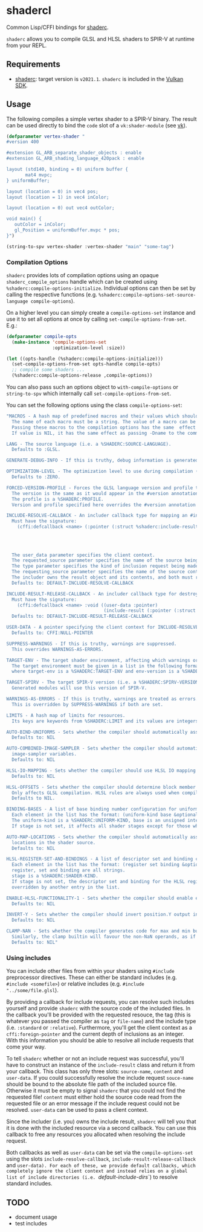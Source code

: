# shadercl
Common Lisp/CFFI bindings for [shaderc](https://github.com/google/shaderc).

`shaderc` allows you to compile GLSL and HLSL shaders to SPIR-V at runtime from your REPL.

## Requirements

* [shaderc](https://github.com/google/shaderc): target version is `v2021.1`. `shaderc` is included in the [Vulkan SDK](https://vulkan.lunarg.com/sdk/home).

## Usage

The following compiles a simple vertex shader to a SPIR-V binary.
The result can be used directly to bind the `code` slot of a `vk:shader-module` (see [vk](https://github.com/JolifantoBambla/vk)).

```cl
(defparameter vertex-shader "
#version 400

#extension GL_ARB_separate_shader_objects : enable
#extension GL_ARB_shading_language_420pack : enable

layout (std140, binding = 0) uniform buffer {
       mat4 mvpc;
} uniformBuffer;

layout (location = 0) in vec4 pos;
layout (location = 1) in vec4 inColor;

layout (location = 0) out vec4 outColor;

void main() {
   outColor = inColor;
   gl_Position = uniformBuffer.mvpc * pos;
}")

(string-to-spv vertex-shader :vertex-shader "main" "some-tag")
```

### Compilation Options

`shaderc` provides lots of compilation options using an opaque `shaderc_compile_options` handle which can be created using `%shaderc:compile-options-initialize`.
Individual options can then be set by calling the respective functions (e.g. `%shaderc:compile-options-set-source-language compile-options`).

On a higher level you can simply create a `compile-options-set` instance and use it to set all options at once by calling `set-compile-options-from-set`.
E.g.:

```cl
(defparameter compile-opts
  (make-instance 'compile-options-set
                 :optimization-level :size))

(let ((opts-handle (%shaderc:compile-options-initialize)))
  (set-compile-options-from-set opts-handle compile-opts)
  ;; compile some shaders ...
  (%shaderc:compile-options-release ,compile-options))
```

You can also pass such an options object to `with-compile-options` or `string-to-spv` which internally call `set-compile-options-from-set`.

You can set the following options using the class `compile-options-set`:

```cl
"MACROS - A hash map of predefined macros and their values which should be added to the compilation options.
  The name of each macro must be a string. The value of a macro can be a string or NIL.
  Passing these macros to the compilation options has the same  effect as passing -Dname=value to the command-line compiler.
  If value is NIL, it has the same effect as passing -Dname to the command-line compiler.

LANG - The source language (i.e. a %SHADERC:SOURCE-LANGUAGE).
  Defaults to :GLSL.

GENERATE-DEBUG-INFO - If this is truthy, debug information is generated.

OPTIMIZATION-LEVEL - The optimization level to use during compilation (i.e. a %SHADERC:OPTIMIZATION-LEVEL.
  Defaults to :ZERO.

FORCED-VERSION-PROFILE - Forces the GLSL language version and profile to a given pair in the format: (version profile)
  The version is the same as it would appear in the #version annotation in the source.
  The profile is a %SHADERC:PROFILE.
  Version and profile specified here overrides the #version annotation in the source.

INCLUDE-RESOLVE-CALLBACK - An includer callback type for mapping an #include request to an include result.
  Must have the signature:
    (cffi:defcallback <name> (:pointer (:struct %shaderc:include-result)) ((user-data :pointer)
                                                                           (requested-source :string)
                                                                           (include-type %shaderc:include-type)
                                                                           (requesting-source :string)
                                                                           (include-depth %shaderc:size-t)))
  The user_data parameter specifies the client context.
  The requested_source parameter specifies the name of the source being requested.
  The type parameter specifies the kind of inclusion request being made.
  The requesting_source parameter specifies the name of the source containing the #include request.
  The includer owns the result object and its contents, and both must remain valid until the release callback is called on the result object.
  Defaults to: DEFAULT-INCLUDE-RESOLVE-CALLBACK

INCLUDE-RESULT-RELEASE-CALLBACK - An includer callback type for destroying an include result.
  Must have the signature:
    (cffi:defcallback <name> :void ((user-data :pointer)
                                    (include-result (:pointer (:struct %shaderc:include-result)))))
  Defaults to: DEFAULT-INCLUDE-RESULT-RELEASE-CALLBACK

USER-DATA - A pointer specifying the client context for INCLUDE-RESOLVE-CALLBACK and INCLUDE-RESULT-RELEASE-CALLBACK.
  Defaults to: CFFI:NULL-POINTER

SUPPRESS-WARNINGS - If this is truthy, warnings are suppressed.
  This overrides WARNINGS-AS-ERRORS.

TARGET-ENV - The target shader environment, affecting which warnings or errors will be issued.
  The target environment must be given in a list in the following format: (target-env env-version),
  where target-env is a %SHADERC:TARGET-ENV and env-version is a %SHADERC:ENV-VERSION.

TARGET-SPIRV - The target SPIR-V version (i.e. a %SHADERC:SPIRV-VERSION).
  Generated modules will use this version of SPIR-V.

WARNINGS-AS-ERRORS - If this is truthy, warnings are treated as errors.
  This is overridden by SUPPRESS-WARNINGS if both are set.

LIMITS - A hash map of limits for resources.
  Its keys are keywords from %SHADERC:LIMIT and its values are integers.

AUTO-BIND-UNIFORMS - Sets whether the compiler should automatically assign bindings to uniforms that aren't already explictly bound.
  Defaults to: NIL

AUTO-COMBINED-IMAGE-SAMPLER - Sets whether the compiler should automatically remove sampler variables and convert image variables to combined
  image-sampler variables.
  Defaults to: NIL

HLSL-IO-MAPPING - Sets whether the compiler should use HLSL IO mapping rules for bindings.
  Defaults to: NIL

HLSL-OFFSETS - Sets whether the compiler should determine block member offsets using HLSL packing rules instead of standard GLSL rules.
  Only affects GLSL compilation. HLSL rules are always used when compiling HLSL.
  Defaults to NIL.

BINDING-BASES - A list of base binding number configuration for uniform resource types.
  Each element in the list has the format: (uniform-kind base &optional stage)
  The uniform-kind is a %SHADERC:UNIFORM-KIND, base is an unsigned integer and stage is %SHADERC:SHADER-KIND.
  If stage is not set, it affects all shader stages except for those where it is explicitly overridden by another entry in the list.

AUTO-MAP-LOCATIONS - Sets whether the compiler should automatically assign locations to uniform variables that don't have explicit
  locations in the shader source.
  Defaults to: NIL

HLSL-REGISTER-SET-AND-BINDINGS - A list of descriptor set and binding configurations for HLSL registers.
  Each element in the list has the format: (register set binding &optional stage).
  register, set and binding are all strings.
  stage is a %SHADERC:SHADER-KIND.
  If stage is not set, the descriptor set and binding for the HLSL register affect all stages except for those where it is explicitly
  overridden by another entry in the list.

ENABLE-HLSL-FUNCTIONALITY-1 - Sets whether the compiler should enable extension SPV_GOOGLE_hlsl_functionality1.
  Defaults to: NIL

INVERT-Y - Sets whether the compiler should invert position.Y output in vertex shader.
  Defaults to: NIL

CLAMP-NAN - Sets whether the compiler generates code for max and min builtins which, if given a NaN operand, will return the other operand.
  Similarly, the clamp builtin will favour the non-NaN operands, as if clamp were implemented as a composition of max and min.
  Defaults to: NIL"
```


### Using includes

You can include other files from within your shaders using `#include` preprocessor directives.
These can either be standard includes (e.g. `#include <somefile>`) or relative includes (e.g. `#include "../some/file.glsl`).

By providing a callback for include requests, you can resolve such includes yourself and provide `shaderc` with the source code of the included files.
In the callback you'll be provided with the requested resouce, the tag (this is whatever you passed the compiler as `tag` or `file-name`) and the include type (i.e. `:standard` or `:relative`).
Furthermore, you'll get the client context as a `cffi:foreign-pointer` and the current depth of inclusions as an integer.
With this information you should be able to resolve all include requests that come your way.

To tell `shaderc` whether or not an include request was successful, you'll have to construct an instance of the `include-result` class and return it from your callback.
This class has only three slots: `source-name`, `content` and `user-data`.
If you could successfully resolve the include request `souce-name` should be bound to the absolute file path of the included source file.
Otherwise it must be empty to signal `shaderc` that you could not find the requested file!
`content` must either hold the source code read from the requested file or an error message if the include request could not be resolved.
`user-data` can be used to pass a client context.

Since the includer (i.e. you) owns the include result, `shaderc` will tell you that it is done with the included resource via a second callback.
You can use this callback to free any resources you allocated when resolving the include request.

Both callbacks as well as `user-data` can be set via the `compile-options-set` using the slots `include-resolve-callback`, `include-result-release-callback` and `user-data).
For each of these, we provide default callbacks, which completely ignore the client context and instead relies on a global list of include directories (i.e. `*default-include-dirs*`) to resolve standard includes. 


## TODO

* document usage
* test includes

